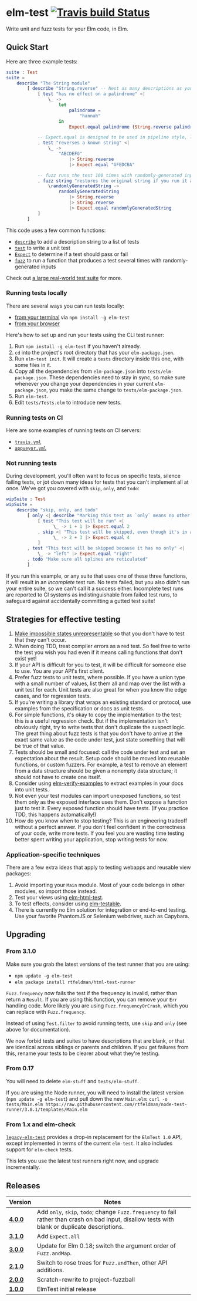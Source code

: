 # elm-test [![Travis build Status](https://travis-ci.org/elm-community/elm-test.svg?branch=master)](http://travis-ci.org/elm-community/elm-test)

Write unit and fuzz tests for your Elm code, in Elm.

## Quick Start

Here are three example tests:

```elm
suite : Test
suite =
    describe "The String module"
        [ describe "String.reverse" -- Nest as many descriptions as you like.
            [ test "has no effect on a palindrome" <|
                \_ ->
                    let
                        palindrome =
                            "hannah"
                    in
                        Expect.equal palindrome (String.reverse palindrome)

            -- Expect.equal is designed to be used in pipeline style, like this.
            , test "reverses a known string" <|
                \_ ->
                    "ABCDEFG"
                        |> String.reverse
                        |> Expect.equal "GFEDCBA"

            -- fuzz runs the test 100 times with randomly-generated inputs!
            , fuzz string "restores the original string if you run it again" <|
                \randomlyGeneratedString ->
                    randomlyGeneratedString
                        |> String.reverse
                        |> String.reverse
                        |> Expect.equal randomlyGeneratedString
            ]
        ]
```

This code uses a few common functions:

* [`describe`](http://package.elm-lang.org/packages/elm-community/elm-test/latest/Test#test) to add a description string to a list of tests
* [`test`](http://package.elm-lang.org/packages/elm-community/elm-test/latest/Test#test) to write a unit test
* [`Expect`](http://package.elm-lang.org/packages/elm-community/elm-test/latest/Expect) to determine if a test should pass or fail
* [`fuzz`](http://package.elm-lang.org/packages/elm-community/elm-test/latest/Test#fuzz) to run a function that produces a test several times with randomly-generated inputs

Check out [a large real-world test suite](https://github.com/rtfeldman/elm-css/tree/master/tests) for more.

### Running tests locally

There are several ways you can run tests locally:

* [from your terminal](https://github.com/rtfeldman/node-test-runner) via `npm install -g elm-test`
* [from your browser](https://github.com/elm-community/html-test-runner)

Here's how to set up and run your tests using the CLI test runner:

1. Run `npm install -g elm-test` if you haven't already.
2. `cd` into the project's root directory that has your `elm-package.json`.
3. Run `elm-test init`. It will create a `tests` directory inside this one,
   with some files in it.
4. Copy all the dependencies from `elm-package.json` into
   `tests/elm-package.json`. These dependencies need to stay in sync, so make
   sure whenever you change your dependencies in your current
   `elm-package.json`, you make the same change to `tests/elm-package.json`.
5. Run `elm-test`.
6. Edit `tests/Tests.elm` to introduce new tests.

### Running tests on CI

Here are some examples of running tests on CI servers:

* [`travis.yml`](https://github.com/rtfeldman/elm-css/blob/master/.travis.yml)
* [`appveyor.yml`](https://github.com/rtfeldman/elm-css/blob/master/appveyor.yml)

### Not running tests

During development, you'll often want to focus on specific tests, silence failing tests, or jot down many ideas for tests that you can't implement all at once. We've got you covered with `skip`, `only`, and `todo`:

```elm
wipSuite : Test
wipSuite =
    describe "skip, only, and todo"
        [ only <| describe "Marking this test as `only` means no other tests will be run!"
            [ test "This test will be run" <|
                  \_ -> 1 + 1 |> Expect.equal 2
            , skip <| "This test will be skipped, even though it's in an only!" <|
                  \_ -> 2 + 3 |> Expect.equal 4
            ]
        , test "This test will be skipped because it has no only" <|
            \_ -> "left" |> Expect.equal "right"
        , todo "Make sure all splines are reticulated"
        ]
```

If you run this example, or any suite that uses one of these three functions, it will result in an _incomplete_ test run. No tests failed, but you also didn't run your entire suite, so we can't call it a success either. Incomplete test runs are reported to CI systems as indistinguishable from failed test runs, to safeguard against accidentally committing a gutted test suite!

## Strategies for effective testing

1. [Make impossible states unrepresentable](https://www.youtube.com/watch?v=IcgmSRJHu_8) so that you don't have to test that they can't occur.
1. When doing TDD, treat compiler errors as a red test. So feel free to write the test you wish you had even if it means calling functions that don't exist yet!
1. If your API is difficult for you to test, it will be difficult for someone else to use. You are your API's first client.
1. Prefer fuzz tests to unit tests, where possible. If you have a union type with a small number of values, list them all and map over the list with a unit test for each. Unit tests are also great for when you know the edge cases, and for regression tests.
1. If you're writing a library that wraps an existing standard or protocol, use examples from the specification or docs as unit tests.
1. For simple functions, it's okay to copy the implementation to the test; this is a useful regression check. But if the implementation isn't obviously right, try to write tests that don't duplicate the suspect logic. The great thing about fuzz tests is that you don't have to arrive at the exact same value as the code under test, just state something that will be true of that value.
1. Tests should be small and focused: call the code under test and set an expectation about the result. Setup code should be moved into reusable functions, or custom fuzzers. For example, a test to remove an element from a data structure should be given a nonempty data structure; it should not have to create one itself.
1. Consider using [elm-verify-examples](https://github.com/stoeffel/elm-verify-examples) to extract examples in your docs into unit tests.
1. Not even your test modules can import unexposed functions, so test them only as the exposed interface uses them. Don't expose a function just to test it. Every exposed function should have tests. (If you practice TDD, this happens automatically!)
1. How do you know when to stop testing? This is an engineering tradeoff without a perfect answer. If you don't feel confident in the correctness of your code, write more tests. If you feel you are wasting time testing better spent writing your application, stop writing tests for now.

### Application-specific techniques
There are a few extra ideas that apply to testing webapps and reusable view packages:

1. Avoid importing your `Main` module. Most of your code belongs in other modules, so import those instead.
1. Test your views using [elm-html-test](http://package.elm-lang.org/packages/eeue56/elm-html-test/latest).
1. To test effects, consider using [elm-testable](http://package.elm-lang.org/packages/rogeriochaves/elm-testable/latest).
1. There is currently no Elm solution for integration or end-to-end testing. Use your favorite PhantomJS or Selenium webdriver, such as Capybara.

## Upgrading
### From 3.1.0
Make sure you grab the latest versions of the test runner that you are using:
* `npm update -g elm-test`
* `elm package install rtfeldman/html-test-runner`

`Fuzz.frequency` now fails the test if the frequency is invalid, rather than return a `Result`. If you are using this function, you can remove your `Err` handling code. More likely you are using `Fuzz.frequencyOrCrash`, which you can replace with `Fuzz.frequency`.

Instead of using `Test.filter` to avoid running tests, use `skip` and `only` (see above for documentation).

We now forbid tests and suites to have descriptions that are blank, or that are identical across siblings or parents and children. If you get failures from this, rename your tests to be clearer about what they're testing.

### From 0.17
You will need to delete `elm-stuff` and `tests/elm-stuff`.

If you are using the Node runner, you will need to install the latest version (`npm update -g elm-test`) and pull down the new `Main.elm`: `curl -o tests/Main.elm https://raw.githubusercontent.com/rtfeldman/node-test-runner/3.0.1/templates/Main.elm`

### From 1.x and elm-check
[`legacy-elm-test`](http://package.elm-lang.org/packages/rtfeldman/legacy-elm-test/latest) provides a
drop-in replacement for the `ElmTest 1.0` API, except implemented in terms of
the current `elm-test`. It also includes support for `elm-check` tests.

This lets you use the latest test runners right now, and upgrade incrementally.

## Releases
| Version | Notes |
| ------- | ----- |
| [**4.0.0**](https://github.com/elm-community/elm-test/tree/4.0.0) | Add `only`, `skip`, `todo`; change `Fuzz.frequency` to fail rather than crash on bad input, disallow tests with blank or duplicate descriptions.
| [**3.1.0**](https://github.com/elm-community/elm-test/tree/3.1.0) | Add `Expect.all`
| [**3.0.0**](https://github.com/elm-community/elm-test/tree/3.0.0) | Update for Elm 0.18; switch the argument order of `Fuzz.andMap`.
| [**2.1.0**](https://github.com/elm-community/elm-test/tree/2.1.0) | Switch to rose trees for `Fuzz.andThen`, other API additions.
| [**2.0.0**](https://github.com/elm-community/elm-test/tree/2.0.0) | Scratch-rewrite to project-fuzzball
| [**1.0.0**](https://github.com/elm-community/elm-test/tree/1.0.0) | ElmTest initial release
